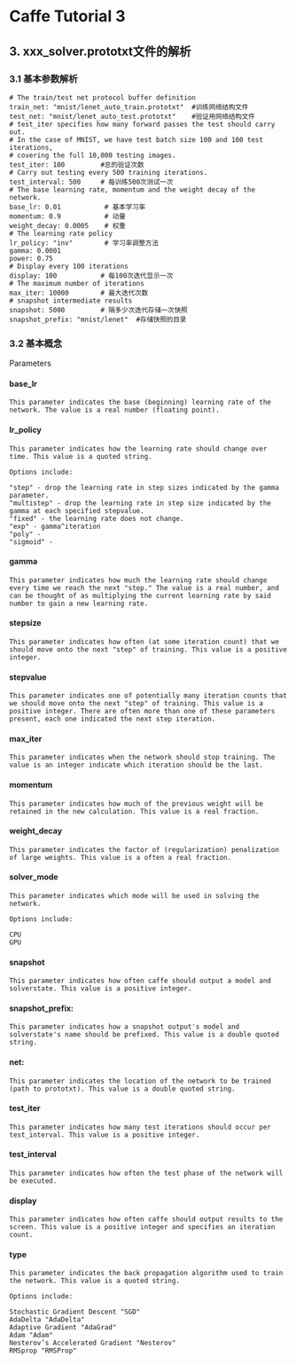 # Caffe Tutorial 3
## 3. xxx_solver.prototxt文件的解析

### 3.1 基本参数解析	
	# The train/test net protocol buffer definition
	train_net: "mnist/lenet_auto_train.prototxt"  #训练网络结构文件
	test_net: "mnist/lenet_auto_test.prototxt"    #验证用网络结构文件
	# test_iter specifies how many forward passes the test should carry out.
	# In the case of MNIST, we have test batch size 100 and 100 test iterations,
	# covering the full 10,000 testing images.
	test_iter: 100         #总的验证次数
	# Carry out testing every 500 training iterations.
	test_interval: 500     # 每训练500次测试一次
	# The base learning rate, momentum and the weight decay of the network.
	base_lr: 0.01           # 基本学习率
	momentum: 0.9           # 动量
	weight_decay: 0.0005    # 权重
	# The learning rate policy
	lr_policy: "inv"        # 学习率调整方法
	gamma: 0.0001    
	power: 0.75
	# Display every 100 iterations
	display: 100           # 每100次迭代显示一次
	# The maximum number of iterations
	max_iter: 10000        # 最大迭代次数
	# snapshot intermediate results
	snapshot: 5000         # 隔多少次迭代存储一次快照
	snapshot_prefix: "mnist/lenet"  #存储快照的目录

### 3.2 基本概念

Parameters

#### base_lr
	
	This parameter indicates the base (beginning) learning rate of the network. The value is a real number (floating point).
	
#### lr_policy
	
	This parameter indicates how the learning rate should change over time. This value is a quoted string.
	
	Options include:
	
	"step" - drop the learning rate in step sizes indicated by the gamma parameter.
	"multistep" - drop the learning rate in step size indicated by the gamma at each specified stepvalue.
	"fixed" - the learning rate does not change.
	"exp" - gamma^iteration
	"poly" -
	"sigmoid" -
#### gamma	

	This parameter indicates how much the learning rate should change every time we reach the next "step." The value is a real number, and can be thought of as multiplying the current learning rate by said number to gain a new learning rate.
	
####  stepsize
	
	This parameter indicates how often (at some iteration count) that we should move onto the next "step" of training. This value is a positive integer.
	
#### stepvalue
	
	This parameter indicates one of potentially many iteration counts that we should move onto the next "step" of training. This value is a positive integer. There are often more than one of these parameters present, each one indicated the next step iteration.
	
#### max_iter
	
	This parameter indicates when the network should stop training. The value is an integer indicate which iteration should be the last.
	
#### momentum
	
	This parameter indicates how much of the previous weight will be retained in the new calculation. This value is a real fraction.
	
#### weight_decay
	
	This parameter indicates the factor of (regularization) penalization of large weights. This value is a often a real fraction.
	
#### solver_mode
	
	This parameter indicates which mode will be used in solving the network.
	
	Options include:
	
	CPU
	GPU
#### snapshot
	
	This parameter indicates how often caffe should output a model and solverstate. This value is a positive integer.
	
#### snapshot_prefix:
	
	This parameter indicates how a snapshot output's model and solverstate's name should be prefixed. This value is a double quoted string.
	
#### net:
	
	This parameter indicates the location of the network to be trained (path to prototxt). This value is a double quoted string.

#### test_iter
	
	This parameter indicates how many test iterations should occur per test_interval. This value is a positive integer.
	
#### test_interval
	
	This parameter indicates how often the test phase of the network will be executed.
	
#### display
	
	This parameter indicates how often caffe should output results to the screen. This value is a positive integer and specifies an iteration count.
	
#### type
	
	This parameter indicates the back propagation algorithm used to train the network. This value is a quoted string.
	
	Options include:
	
	Stochastic Gradient Descent "SGD"
	AdaDelta "AdaDelta"
	Adaptive Gradient "AdaGrad"
	Adam "Adam"
	Nesterov’s Accelerated Gradient "Nesterov"
	RMSprop "RMSProp"
